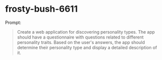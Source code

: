 # frosty-bush-6611

Prompt:
> Create a web application for discovering personality types. The app should have a questionnaire with questions related to different personality traits. Based on the user's answers, the app should determine their personality type and display a detailed description of it.